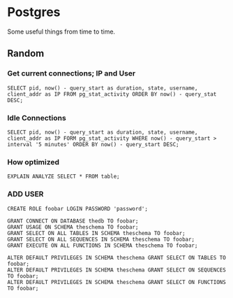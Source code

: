 # Postgres

Some useful things from time to time.

## Random

### Get current connections; IP and User

```
SELECT pid, now() - query_start as duration, state, username, client_addr as IP FROM pg_stat_activity ORDER BY now() - query_stat DESC;
```

### Idle Connections

```
SELECT pid, now() - query_start as duration, state, username, client_addr as IP FORM pg_stat_activity WHERE now() - query_start > interval '5 minutes' ORDER BY now() - query_start DESC;
```

### How optimized

```
EXPLAIN ANALYZE SELECT * FROM table;
```

### ADD USER

```
CREATE ROLE foobar LOGIN PASSWORD 'password';

GRANT CONNECT ON DATABASE thedb TO foobar;
GRANT USAGE ON SCHEMA theschema TO foobar;
GRANT SELECT ON ALL TABLES IN SCHEMA theschema TO foobar;
GRANT SELECT ON ALL SEQUENCES IN SCHEMA theschema TO foobar;
GRANT EXECUTE ON ALL FUNCTIONS IN SCHEMA theschema TO foobar;

ALTER DEFAULT PRIVILEGES IN SCHEMA theschema GRANT SELECT ON TABLES TO foobar;
ALTER DEFAULT PRIVILEGES IN SCHEMA theschema GRANT SELECT ON SEQUENCES TO foobar;
ALTER DEFAULT PRIVILEGES IN SCHEMA theschema GRANT SELECT ON FUNCTIONS TO foobar;
```



